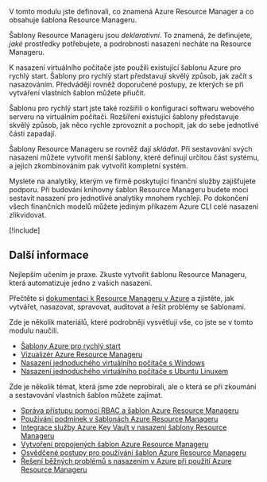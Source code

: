 V tomto modulu jste definovali, co znamená Azure Resource Manager a co obsahuje šablona Resource Manageru.

Šablony Resource Manageru jsou _deklarativní_. To znamená, že definujete, _jaké_ prostředky potřebujete, a podrobnosti nasazení necháte na Resource Manageru.

K nasazení virtuálního počítače jste použili existující šablonu Azure pro rychlý start. Šablony pro rychlý start představují skvělý způsob, jak začít s nasazováním. Předvádějí rovněž doporučené postupy, ze kterých se při vytváření vlastních šablon můžete přiučit.

Šablonu pro rychlý start jste také rozšířili o konfiguraci softwaru webového serveru na virtuálním počítači. Rozšíření existující šablony představuje skvělý způsob, jak něco rychle zprovoznit a pochopit, jak do sebe jednotlivé části zapadají.

Šablony Resource Manageru se rovněž dají _skládat_. Při sestavování svých nasazení můžete vytvořit menší šablony, které definují určitou část systému, a jejich zkombinováním pak vytvořit kompletní systém.

Myslete na analytiky, kterým ve firmě poskytující finanční služby zajišťujete podporu. Při budování knihovny šablon Resource Manageru budete moci sestavit nasazení pro jednotlivé analytiky mnohem rychleji. Po dokončení všech finančních modelů můžete jediným příkazem Azure CLI celé nasazení zlikvidovat.

[!include[](../../../includes/azure-sandbox-cleanup.md)]

## <a name="learn-more"></a>Další informace

Nejlepším učením je praxe. Zkuste vytvořit šablonu Resource Manageru, která automatizuje jedno z vašich nasazení.

Přečtěte si [dokumentaci k Resource Manageru v Azure](https://docs.microsoft.com/azure/azure-resource-manager?azure-portal=true) a zjistěte, jak vytvářet, nasazovat, spravovat, auditovat a řešit problémy se šablonami.

Zde je několik materiálů, které podrobněji vysvětlují vše, co jste se v tomto modulu naučili.

* [Šablony Azure pro rychlý start](https://azure.microsoft.com/resources/templates?azure-portal=true)
* [Vizualizér Azure Resource Manageru](http://armviz.io?azure-portal=true)
* [Nasazení jednoduchého virtuálního počítače s Windows](https://azure.microsoft.com/resources/templates/101-vm-simple-windows?azure-portal=true)
* [Nasazení jednoduchého virtuálního počítače s Ubuntu Linuxem](https://azure.microsoft.com/resources/templates/101-vm-simple-linux?azure-portal=true)

Zde je několik témat, která jsme zde neprobírali, ale o která se při zkoumání a sestavování vlastních šablon můžete zajímat.

* [Správa přístupu pomocí RBAC a šablon Azure Resource Manageru](https://docs.microsoft.com/azure/role-based-access-control/role-assignments-template?azure-portal=true)
* [Používání podmínek v šablonách Azure Resource Manageru](https://docs.microsoft.com/azure/azure-resource-manager/resource-manager-tutorial-use-conditions?azure-portal=true)
* [Integrace služby Azure Key Vault v nasazení šablony Resource Manageru](https://docs.microsoft.com/azure/azure-resource-manager/resource-manager-tutorial-use-key-vault?azure-portal=true)
* [Vytvoření propojených šablon Azure Resource Manageru](https://docs.microsoft.com/azure/azure-resource-manager/resource-manager-tutorial-create-linked-templates?azure-portal=true)
* [Osvědčené postupy pro používání šablon Azure Resource Manageru](https://blogs.msdn.microsoft.com/mvpawardprogram/2018/05/01/azure-resource-manager?azure-portal=true)
* [Řešení běžných problémů s nasazením v Azure při použití Azure Resource Manageru](https://docs.microsoft.com/azure/azure-resource-manager/resource-manager-common-deployment-errors?azure-portal=true)

